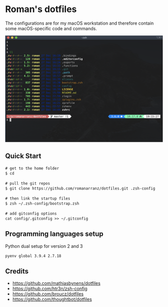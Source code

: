 # Roman's dotfiles

The configurations are for my macOS workstation and therefore contain some macOS-specific code and commands.

![](./assets/prompt.png)

## Quick Start

```
# get to the home folder
$ cd

# pull the git repos
$ git clone https://github.com/romanarranz/dotfiles.git .zsh-config

# then link the startup files
$ zsh ~/.zsh-config/bootstrap.zsh

# add gitconfig options
cat config/.gitconfig >> ~/.gitconfig
```

## Programming languages setup

Python dual setup for version 2 and 3

```
pyenv global 3.9.4 2.7.18
```

## Credits

- https://github.com/mathiasbynens/dotfiles
- https://github.com/htr3n/zsh-config
- https://github.com/broucz/dotfiles
- https://github.com/thoughtbot/dotfiles